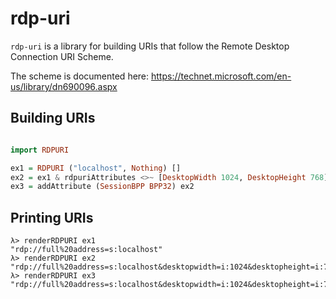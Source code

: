 
rdp-uri
===

`rdp-uri` is a library for building URIs that follow the Remote Desktop Connection URI Scheme.

The scheme is documented here: https://technet.microsoft.com/en-us/library/dn690096.aspx


Building URIs
---

```haskell

import RDPURI

ex1 = RDPURI ("localhost", Nothing) []
ex2 = ex1 & rdpuriAttributes <>~ [DesktopWidth 1024, DesktopHeight 768]
ex3 = addAttribute (SessionBPP BPP32) ex2

```

Printing URIs
---

```
λ> renderRDPURI ex1
"rdp://full%20address=s:localhost"
λ> renderRDPURI ex2
"rdp://full%20address=s:localhost&desktopwidth=i:1024&desktopheight=i:768"
λ> renderRDPURI ex3
"rdp://full%20address=s:localhost&desktopwidth=i:1024&desktopheight=i:768&session%20bpp=i:32"
```
